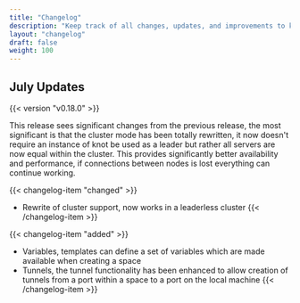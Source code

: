 ```yaml
---
title: "Changelog"
description: "Keep track of all changes, updates, and improvements to knot."
layout: "changelog"
draft: false
weight: 100
---
```


## July Updates

{{< version "v0.18.0" >}}

This release sees significant changes from the previous release, the most significant is that the cluster mode has been totally rewritten, it now doesn't require an instance of knot be used as a leader but rather all servers are now equal within the cluster. This provides significantly better availability and performance, if connections between nodes is lost everything can continue working.

{{< changelog-item "changed" >}}
- Rewrite of cluster support, now works in a leaderless cluster
{{< /changelog-item >}}

{{< changelog-item "added" >}}
- Variables, templates can define a set of variables which are made available when creating a space
- Tunnels, the tunnel functionality has been enhanced to allow creation of tunnels from a port within a space to a port on the local machine
{{< /changelog-item >}}
